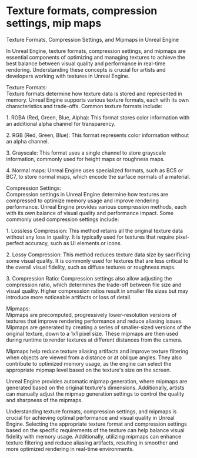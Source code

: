 # Texture formats, compression settings, mip maps

<p>Texture Formats, Compression Settings, and Mipmaps in Unreal Engine</p>
<p>In Unreal Engine, texture formats, compression settings, and mipmaps are essential components of optimizing and managing textures to achieve the best balance between visual quality and performance in real-time rendering. Understanding these concepts is crucial for artists and developers working with textures in Unreal Engine.</p>
<p>Texture Formats:<br>Texture formats determine how texture data is stored and represented in memory. Unreal Engine supports various texture formats, each with its own characteristics and trade-offs. Common texture formats include:</p>
<p>1. RGBA (Red, Green, Blue, Alpha): This format stores color information with an additional alpha channel for transparency.</p>
<p>2. RGB (Red, Green, Blue): This format represents color information without an alpha channel.</p>
<p>3. Grayscale: This format uses a single channel to store grayscale information, commonly used for height maps or roughness maps.</p>
<p>4. Normal maps: Unreal Engine uses specialized formats, such as BC5 or BC7, to store normal maps, which encode the surface normals of a material.</p>
<p>Compression Settings:<br>Compression settings in Unreal Engine determine how textures are compressed to optimize memory usage and improve rendering performance. Unreal Engine provides various compression methods, each with its own balance of visual quality and performance impact. Some commonly used compression settings include:</p>
<p>1. Lossless Compression: This method retains all the original texture data without any loss in quality. It is typically used for textures that require pixel-perfect accuracy, such as UI elements or icons.</p>
<p>2. Lossy Compression: This method reduces texture data size by sacrificing some visual quality. It is commonly used for textures that are less critical to the overall visual fidelity, such as diffuse textures or roughness maps.</p>
<p>3. Compression Ratio: Compression settings also allow adjusting the compression ratio, which determines the trade-off between file size and visual quality. Higher compression ratios result in smaller file sizes but may introduce more noticeable artifacts or loss of detail.</p>
<p>Mipmaps:<br>Mipmaps are precomputed, progressively lower-resolution versions of textures that improve rendering performance and reduce aliasing issues. Mipmaps are generated by creating a series of smaller-sized versions of the original texture, down to a 1x1 pixel size. These mipmaps are then used during runtime to render textures at different distances from the camera.</p>
<p>Mipmaps help reduce texture aliasing artifacts and improve texture filtering when objects are viewed from a distance or at oblique angles. They also contribute to optimized memory usage, as the engine can select the appropriate mipmap level based on the texture's size on the screen.</p>
<p>Unreal Engine provides automatic mipmap generation, where mipmaps are generated based on the original texture's dimensions. Additionally, artists can manually adjust the mipmap generation settings to control the quality and sharpness of the mipmaps.</p>
<p>Understanding texture formats, compression settings, and mipmaps is crucial for achieving optimal performance and visual quality in Unreal Engine. Selecting the appropriate texture format and compression settings based on the specific requirements of the texture can help balance visual fidelity with memory usage. Additionally, utilizing mipmaps can enhance texture filtering and reduce aliasing artifacts, resulting in smoother and more optimized rendering in real-time environments.</p>
